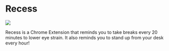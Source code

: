 # Recess

[![](https://img.shields.io/badge/Chrome-Extension-yellow.svg?style=flat-square)](https://chrome.google.com/webstore/detail/recess/pkhgnglmebdabcklglpkncejoefcilff)

Recess is a Chrome Extension that reminds you to take breaks every 20 minutes to lower eye strain. It also reminds you to stand up from your desk every hour!